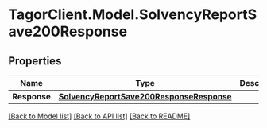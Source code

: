 # TagorClient.Model.SolvencyReportSave200Response

## Properties

Name | Type | Description | Notes
------------ | ------------- | ------------- | -------------
**Response** | [**SolvencyReportSave200ResponseResponse**](SolvencyReportSave200ResponseResponse.md) |  | [optional] 

[[Back to Model list]](../README.md#documentation-for-models) [[Back to API list]](../README.md#documentation-for-api-endpoints) [[Back to README]](../README.md)

